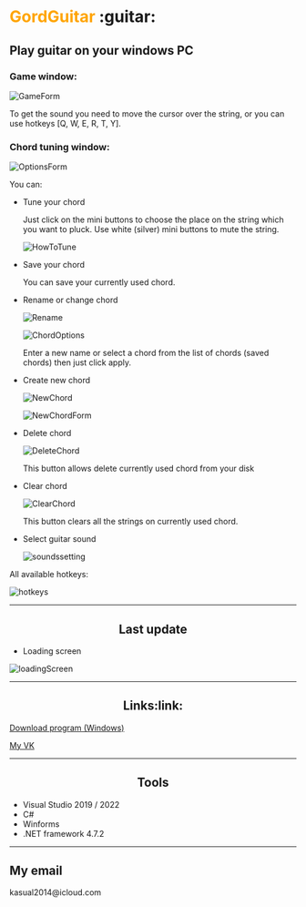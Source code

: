 <h1><font color = "orange">GordGuitar</font> :guitar:</h1>

<h2>Play guitar on your windows PC</h2>

<h3>Game window:</h3>

![GameForm](screenshots/GameForm.jpg)

To get the sound you need to move the cursor over the string, or you can use hotkeys [Q, W, E, R, T, Y].

<h3>Chord tuning window:</h3>

![OptionsForm](screenshots/OptionsForm.jpg)

<div>You can:</div>

+ Tune your chord

   Just click on the mini buttons to choose the place on the string which you want to pluck. Use white (silver) mini buttons to mute the string.

   ![HowToTune](screenshots/HowToTuneAChord.jpg)

+ Save your chord

   You can save your currently used chord. 
 
+ Rename or change chord

  ![Rename](screenshots/RenameofChange.jpg)

  ![ChordOptions](screenshots/ChordOptions.jpg)

  Enter a new name or select a chord from the list of chords (saved chords) then just click apply.

+ Create new chord

  ![NewChord](screenshots/CreateNew.jpg)

  ![NewChordForm](screenshots/NewChord.jpg)

+ Delete chord

  ![DeleteChord](screenshots/DeleteChord.jpg)

  This button allows delete currently used chord from your disk

+ Clear chord

  ![ClearChord](screenshots/Clearchord.jpg)

  This button clears all the strings on currently used chord.

+ Select guitar sound

  ![soundssetting](screenshots/SoundsSetting.jpg)

<div>All available hotkeys: </div>

![hotkeys](screenshots/HotKeys.jpg)

_____

<center><h2>Last update</h2></center>

+ Loading screen

![loadingScreen](screenshots/loading%20screen.png)
_____
<center><h2>Links:link:</h2></center>

[Download program (Windows)](https://disk.yandex.ru/d/GzZQmHZyRQH76Q)

[My VK](https://vk.com/poseidon1337ac)

_____

<center><h2>Tools</h2></center>

+ Visual Studio 2019 / 2022
+ C#
+ Winforms
+ .NET framework 4.7.2

_____

<h2>My email</h2>
kasual2014@icloud.com
